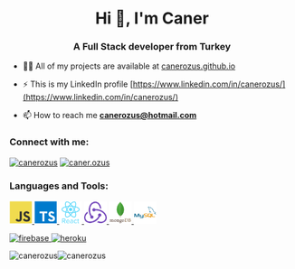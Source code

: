<h1 align="center">Hi 👋, I'm Caner</h1>
<h3 align="center">A Full Stack developer from Turkey</h3>


- 👨‍💻 All of my projects are available at [canerozus.github.io](canerozus.github.io)

- ⚡ This is my LinkedIn profile [https://www.linkedin.com/in/canerozus/](https://www.linkedin.com/in/canerozus/)

- 📫 How to reach me **canerozus@hotmail.com**

<h3 align="left">Connect with me:</h3>
<p align="left">
<a href="https://linkedin.com/in/canerozus" target="blank"><img align="center" src="https://raw.githubusercontent.com/rahuldkjain/github-profile-readme-generator/master/src/images/icons/Social/linked-in-alt.svg" alt="canerozus" height="30" width="40" /></a>
<a href="https://instagram.com/caner.ozus" target="blank"><img align="center" src="https://raw.githubusercontent.com/rahuldkjain/github-profile-readme-generator/master/src/images/icons/Social/instagram.svg" alt="caner.ozus" height="30" width="40" /></a>
</p>

<h3 align="left">Languages and Tools:</h3>
<a href="https://developer.mozilla.org/en-US/docs/Web/JavaScript" target="_blank" rel="noreferrer"> <img src="https://raw.githubusercontent.com/devicons/devicon/master/icons/javascript/javascript-original.svg" alt="javascript" width="40" height="40"/> </a> <a href="https://www.typescriptlang.org/" target="_blank" rel="noreferrer"> <img src="https://raw.githubusercontent.com/devicons/devicon/master/icons/typescript/typescript-original.svg" alt="typescript" width="40" height="40"/> </a>
<a href="https://reactjs.org/" target="_blank" rel="noreferrer"> <img src="https://raw.githubusercontent.com/devicons/devicon/master/icons/react/react-original-wordmark.svg" alt="react" width="40" height="40"/> </a>
<a href="https://redux.js.org" target="_blank" rel="noreferrer"> <img src="https://raw.githubusercontent.com/devicons/devicon/master/icons/redux/redux-original.svg" alt="redux" width="40" height="40"/> </a>
<a href="https://www.mongodb.com/" target="_blank" rel="noreferrer"> <img src="https://raw.githubusercontent.com/devicons/devicon/master/icons/mongodb/mongodb-original-wordmark.svg" alt="mongodb" width="40" height="40"/> </a>
<a href="https://www.mysql.com/" target="_blank" rel="noreferrer"> <img src="https://raw.githubusercontent.com/devicons/devicon/master/icons/mysql/mysql-original-wordmark.svg" alt="mysql" width="40" height="40"/> </a>
<p align="left"> <a href="https://firebase.google.com/" target="_blank" rel="noreferrer"> <img src="https://www.vectorlogo.zone/logos/firebase/firebase-icon.svg" alt="firebase" width="40" height="40"/> </a> <a href="https://heroku.com" target="_blank" rel="noreferrer"> <img src="https://www.vectorlogo.zone/logos/heroku/heroku-icon.svg" alt="heroku" width="40" height="40"/> </a>       </p>


<p><img align="left" src="https://github-readme-stats.vercel.app/api/top-langs?username=canerozus&theme=radical&show_icons=true&locale=en&layout=compact" alt="canerozus" /></p>
<p>&nbsp;<img align="left" src="https://github-readme-stats.vercel.app/api?username=canerozus&theme=radical&show_icons=true&locale=en" alt="canerozus" /></p>

